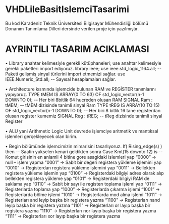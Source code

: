 # VHDLileBasitIslemciTasarimi
Bu kod Karadeniz Teknik Üniversitesi Bilgisayar Mühendisliği bölümü Donanım Tanımlama Dilleri dersinde verilen proje için yazılmıştır.
# AYRINTILI TASARIM ACIKLAMASI
•	Library anahtar kelimesiyle gerekli kütüphaneleri; use anahtar kelimesiyle gerekli paketleri import ediyoruz. 
  library ieee;
  use ieee.std_logic_1164.all; -- Paketi gelişmiş sinyal türlerini import etmemizi sağlar.
  use IEEE.Numeric_Std.all; -- Sayısal hesaplamaları sağlar.

•	Architecture kısmında işlemcide bulunan RAM ve REGİSTER tanımlarını yapıyoruz.
  TYPE tMEM IS ARRAY(0 TO 63) OF std_logic_vector(n-1 DOWNTO 0); -- Her biri 8bitlik 64 hucreden olusan RAM
  SIGNAL Ram : tMEM;  -- tMEM dizisinde tanimli sinyal Ram
  TYPE tREG IS ARRAY(0 TO 15) OF std_logic_vector(n-1 DOWNTO 0); -- Her biri 8 bitlik 16 tane registerdan olusan register kumemiz
  SIGNAL Reg : tREG; -- tReg dizisinde tanimli sinyal Register

•	ALU yani Arithmetic Logic Unit devrede işlemciye aritmetik ve mantıksal işlemleri gerçekleyecek olan birim.

•	Begin bölümünde işlemcimizin mimarisini tasarlıyoruz.
If( Rising_edge(s) ) then -- Saatin yukselen kenari geldikten sonra
Case Kmt(15 downto 12) is -- Komut girisinin en anlamli 4 bitine gore asagidaki islemleri yap
“0000” -> null – işlem yapma 
“0001” -> Sabit bir değeri registera yükleme işlemini yap
“0010” -> Registerdan registera yükleme işlemini yap
“0011” -> Bellekten registera yükleme işlemin yap
“0100” -> Registerdaki bilgiyi adres olarak alıp bellekten registera yükleme yap
“0101” -> Registerdaki bilgiyi RAM de saklama yap
“0110” -> Sabit bir sayı ile registerı toplama işlemi yap
“0111” -> Registerlarda toplama yap
“1000” -> Registerlarda çıkarma işlemi
“1001” -> Registerlarda bölme işlemi
“1010” -> Registerlarda mod alma işlemi
“1011” -> Registerları and leyip başka bir registera yazma
“1100” -> Registerları nand leyip başka bir registera yazma
“1101” -> Registerları or layıp başka bir registera yazma
“1110” -> Registerları nor layıp başka bir registera yazma 
“1111” -> Registerları xor layıp başka bir registera yazma

